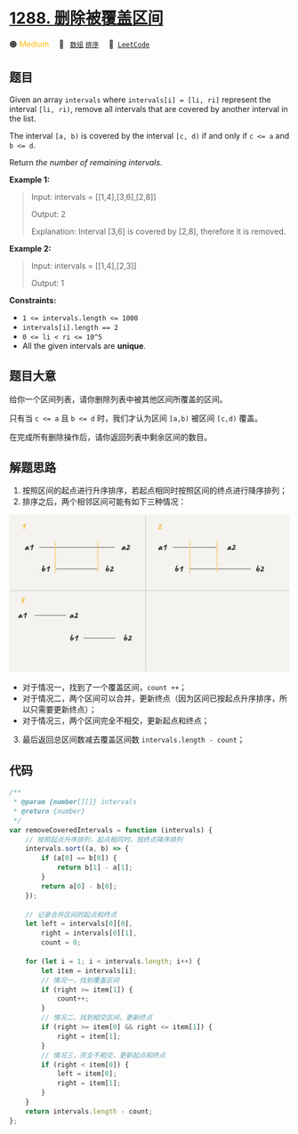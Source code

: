 # [1288. 删除被覆盖区间](https://leetcode.com/problems/remove-covered-intervals)

🟠 <font color=#ffb800>Medium</font>&emsp; 🔖&ensp; [`数组`](/leetcode/outline/tag/array.md) [`排序`](/leetcode/outline/tag/sorting.md)&emsp; 🔗&ensp;[`LeetCode`](https://leetcode.com/problems/remove-covered-intervals/)

## 题目

Given an array `intervals` where `intervals[i] = [li, ri]` represent the
interval `[li, ri)`, remove all intervals that are covered by another interval
in the list.

The interval `[a, b)` is covered by the interval `[c, d)` if and only if `c <=
a` and `b <= d`.

Return _the number of remaining intervals_.

**Example 1:**

> Input: intervals = [[1,4],[3,6],[2,8]]
>
> Output: 2
>
> Explanation: Interval [3,6] is covered by [2,8], therefore it is removed.

**Example 2:**

> Input: intervals = [[1,4],[2,3]]
>
> Output: 1

**Constraints:**

- `1 <= intervals.length <= 1000`
- `intervals[i].length == 2`
- `0 <= li < ri <= 10^5`
- All the given intervals are **unique**.

## 题目大意

给你一个区间列表，请你删除列表中被其他区间所覆盖的区间。

只有当 `c <= a` 且 `b <= d` 时，我们才认为区间 `[a,b)` 被区间 `[c,d)` 覆盖。

在完成所有删除操作后，请你返回列表中剩余区间的数目。

## 解题思路

1.  按照区间的起点进行升序排序，若起点相同时按照区间的终点进行降序排列；
2.  排序之后，两个相邻区间可能有如下三种情况：

![](../../../assets/image/1288.png)

- 对于情况一，找到了一个覆盖区间，`count ++`；
- 对于情况二，两个区间可以合并，更新终点（因为区间已按起点升序排序，所以只需要更新终点）；
- 对于情况三，两个区间完全不相交，更新起点和终点；

3. 最后返回总区间数减去覆盖区间数 `intervals.length - count`；

## 代码

```javascript
/**
 * @param {number[][]} intervals
 * @return {number}
 */
var removeCoveredIntervals = function (intervals) {
	// 按照起点升序排列，起点相同时，按终点降序排列
	intervals.sort((a, b) => {
		if (a[0] == b[0]) {
			return b[1] - a[1];
		}
		return a[0] - b[0];
	});

	// 记录合并区间的起点和终点
	let left = intervals[0][0],
		right = intervals[0][1],
		count = 0;

	for (let i = 1; i < intervals.length; i++) {
		let item = intervals[i];
		// 情况一，找到覆盖区间
		if (right >= item[1]) {
			count++;
		}
		// 情况二，找到相交区间，更新终点
		if (right >= item[0] && right <= item[1]) {
			right = item[1];
		}
		// 情况三，完全不相交，更新起点和终点
		if (right < item[0]) {
			left = item[0];
			right = item[1];
		}
	}
	return intervals.length - count;
};
```
